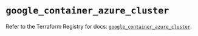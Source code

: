 # `google_container_azure_cluster`

Refer to the Terraform Registry for docs: [`google_container_azure_cluster`](https://registry.terraform.io/providers/hashicorp/google/6.31.0/docs/resources/container_azure_cluster).

